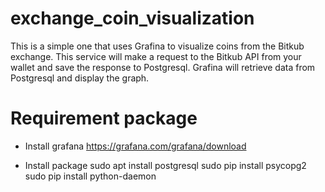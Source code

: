 # exchange_coin_visualization
This is a simple one that uses Grafina to visualize coins from the Bitkub exchange.
This service will make a request to the Bitkub API from your wallet and save the response to Postgresql. Grafina will retrieve data from Postgresql and display the graph.

# Requirement package 
- Install grafana
https://grafana.com/grafana/download

- Install package
sudo apt install postgresql
sudo pip install psycopg2
sudo pip install python-daemon
